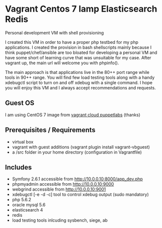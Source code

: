 Vagrant Centos 7 lamp Elasticsearch Redis
=========================================

Personal development VM with shell provisioning

I created this VM in order to have a proper php testbed for my php applications. I created the provision in bash shellscripts
mainly because I think puppet/chef/ansible are too bloated for developing a personal VM and have some short of learning
curve that was unsuitable for my case. After vagrant up, the main url will welcome you with phpinfo().

The main approach is that applications live in the 80++ port range while tools in 90++ range. You will find few load testing
tools along with a handy xdebugctl script to turn on and off xdebug with a single command. I hope you will enjoy this
VM and I always accept recommendations and requests.

## Guest OS

I am using CentOS 7 image from [vagrant cloud puppetlabs](https://vagrantcloud.com/puppetlabs) (thanks)

## Prerequisites / Requirements

- virtual box
- vagrant with guest additions (vagrant plugin install vagrant-vbguest)
- a /src folder in your home directory (configuration in Vagrantfile)

## Includes

- Symfony 2.6.1 accessible from http://10.0.0.10:8000/app_dev.php
- phpmyadmin accessible from http://10.0.0.10:9000
- webgrind accessible from http://10.0.0.10:9001
- xdebugctl [-e -d -c] tool to control xdebug output (sudo mandatory)
- php 5.6.2
- oracle mysql 5.6
- elasticsearch 4
- redis
- load testing tools inlcuding sysbench, siege, ab
